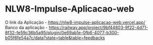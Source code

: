 # NLW8-Impulse-Aplicacao-web
O link da Aplicação - https://nlw8-impulse-aplicacao-web.vercel.app/
Banco da aplicação - https://railway.app/project/9bf44803-9f22-4d71-8f32-fe59c36b5a95/plugin/0e69ab1e-0fb6-4077-b300-b05f6fe54a7c/data?state=table&table=feedbacks

